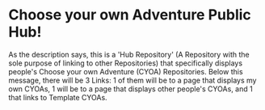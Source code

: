 # Choose your own Adventure Public Hub!

As the description says, this is a 'Hub Repository' (A Repository with the sole purpose of linking to other Repositories) that specifically displays people's Choose your own Adventure (CYOA) Repositories. Below this message, there will be 3 Links: 1 of them will be to a page that displays my own CYOAs, 1 will be to a page that displays other people's CYOAs, and 1 that links to Template CYOAs.
